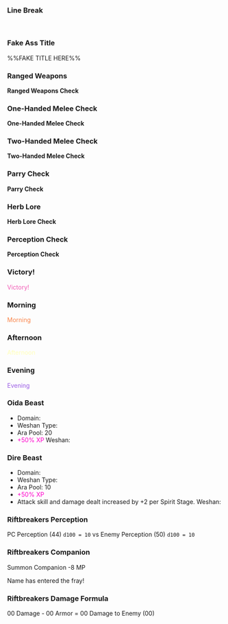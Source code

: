 ### Line Break
&nbsp;

### Fake Ass Title
%%FAKE TITLE HERE%%

### Ranged Weapons
**Ranged Weapons Check**

### One-Handed Melee Check
**One-Handed Melee Check**

### Two-Handed Melee Check
**Two-Handed Melee Check**

### Parry Check
**Parry Check**

### Herb Lore
**Herb Lore Check**

### Perception Check
**Perception Check**

### Victory!
<span style="color:rgb(241, 91, 181)">Victory!</span> 
### Morning
<span style="color:rgb(249, 132, 74)">Morning</span> 

### Afternoon
<span style="color:rgb(255, 255, 184)">Afternoon</span> 

### Evening
<span style="color:rgb(155, 93, 229)">Evening</span>

### Oida Beast
- Domain:
- Weshan Type:
- Ara Pool: 20
- <font color="#ff00cc">+50% XP</font>
Weshan:
### Dire Beast
- Domain:
- Weshan Type:
- Ara Pool: 10
- <font color="#ff00cc">+50% XP</font>
- Attack skill and damage dealt increased by +2 per Spirit Stage.
Weshan: 

### Riftbreakers Perception
PC Perception (44) `d100 = 10` 
vs
Enemy Perception (50) `d100 = 10` 

### Riftbreakers Companion
Summon Companion -8 MP

Name has entered the fray!

### Riftbreakers Damage Formula

00 Damage - 00 Armor = 00 Damage to Enemy (00)